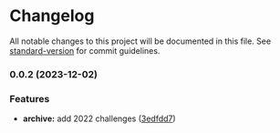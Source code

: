 # Changelog

All notable changes to this project will be documented in this file. See [standard-version](https://github.com/conventional-changelog/standard-version) for commit guidelines.

### 0.0.2 (2023-12-02)


### Features

* **archive:** add 2022 challenges ([3edfdd7](https://github.com/bobthered/advent-of-code/commit/3edfdd75897d9b02d64fe2139568398737774030))

